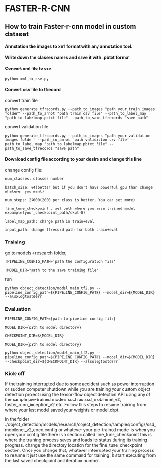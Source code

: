 # FASTER-R-CNN

## How to train Faster-r-cnn model in custom dataset

#### Annotation the images to xml format with any annotation tool.


#### Write down the classes names and save it with .pbtxt format


#### Convert xml file to csv

    python xml_to_csv.py
   
   

#### Convert csv file to tfrecord

convert train file

    python generate_tfrecords.py --path_to_images "path your train images folder" --path_to_annot "path train csv file" --path_to_label_map "path to labelmap.pbtxt file" --path_to_save_tfrecords "save path"
    
    
convert validation file

    
    python generate_tfrecords.py --path_to_images "path your validation images folder" --path_to_annot "path validation csv file" --path_to_label_map "path to labelmap.pbtxt file" --path_to_save_tfrecords "save path"



#### Download config file according to your desire and change this line


change config file:

    num_classes: classes number

    batch_size: 64(better but if you don't have powerful gpu than change whatever you want)

    num_steps: 25000(2000 per class is better. You can set more)

    fine_tune_checkpoint : set path where you save trained model expample(your_checkpoint_path/ckpt-0)

    label_map_path: change path in train+eval

    input_path: change tfrecord path for both train+eval



### Training

go to models->research folder,

    !PIPELINE_CONFIG_PATH='path the configuration file'

    !MODEL_DIR="path to the save training file"
    
   
   
run
    
    python object_detection/model_main_tf2.py --pipeline_config_path=${PIPELINE_CONFIG_PATH} --model_dir=${MODEL_DIR} --alsologtostderr
    


### Evaluation


    PIPELINE_CONFIG_PATH={path to pipeline config file}
    
    MODEL_DIR={path to model directory}
    
    CHECKPOINT_DIR=${MODEL_DIR}
    
    MODEL_DIR={path to model directory}
    
    python object_detection/model_main_tf2.py --pipeline_config_path=${PIPELINE_CONFIG_PATH} --model_dir=${MODEL_DIR} --checkpoint_dir=${CHECKPOINT_DIR} --alsologtostderr
    
    
    
    
### Kick-off


If the training interrupted due to some accident such as power interruption or sudden computer shutdown while you are training your custom object detection project using the tensor-flow object detection API using any of the sample pre-trained models such as ssd_mobilenet_v2, faster_rcnn_inception_v2 etc. Follow this steps to resume training from where your last model saved your weights or model.ckpt.


In the folder ./object_detection/models/research/object_detection/samples/configs/ssd_mobilenet_v2_coco.config
or whatever your pre-trained model is when you open your config file there is a section called fine_tune_checkpoint this is where the training process saves and loads its status during its training progress. change the directory location for the fine_tune_checkpoint section. Once you change that, whatever interrupted your training process to resume it just use the same command for training. It start executing from the last saved checkpoint and iteration number.


